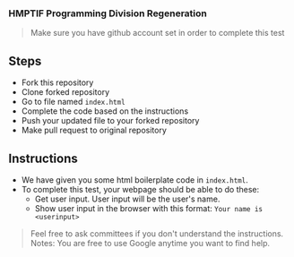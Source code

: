 ### HMPTIF Programming Division Regeneration

> Make sure you have github account set in order to complete this test

## Steps
+ Fork this repository
+ Clone forked repository
+ Go to file named `index.html`
+ Complete the code based on the instructions
+ Push your updated file to your forked repository
+ Make pull request to original repository

## Instructions
+ We have given you some html boilerplate code in `index.html`.
+ To complete this test, your webpage should be able to do these:
    * Get user input. User input will be the user's name. 
    * Show user input in the browser with this format: `Your name is <userinput>`

> Feel free to ask committees if you don't understand the instructions.
> Notes: You are free to use Google anytime you want to find help.